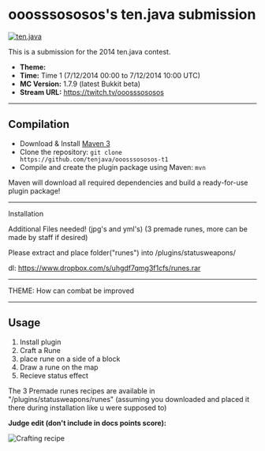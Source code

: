 ooosssososos's ten.java submission
==============================

[![ten.java](https://cdn.mediacru.sh/hu4CJqRD7AiB.svg)](https://tenjava.com/)

This is a submission for the 2014 ten.java contest.

- __Theme:__
- __Time:__ Time 1 (7/12/2014 00:00 to 7/12/2014 10:00 UTC)
- __MC Version:__ 1.7.9 (latest Bukkit beta)
- __Stream URL:__ https://twitch.tv/ooosssososos

<!-- put chosen theme above -->

---------------------------------------

Compilation
-----------

- Download & Install [Maven 3](http://maven.apache.org/download.html)
- Clone the repository: `git clone https://github.com/tenjava/ooosssososos-t1`
- Compile and create the plugin package using Maven: `mvn`

Maven will download all required dependencies and build a ready-for-use plugin package!

---------------------------------------
Installation

Additional Files needed! (jpg's and yml's) (3 premade runes, more can be made by staff if desired)

Please extract and place folder("runes") into <server directory>/plugins/statusweapons/

dl: https://www.dropbox.com/s/uhgdf7qmg3f1cfs/runes.rar

---------------------------------------

THEME: How can combat be improved

---------------------------------------

Usage
-----

1. Install plugin
2. Craft a Rune
3. place rune on a side of a block
4. Draw a rune on the map
5. Recieve status effect

The 3 Premade runes recipes are available in "<server Directory>/plugins/statusweapons/runes" (assuming you downloaded and placed it there during installation like u were supposed to)

**Judge edit (don't include in docs points score):**

![Crafting recipe](https://cdn.mediacru.sh/QXJ-wPoj9Bck.png)





<!-- Hi, ooosssososos! This is the default README for every ten.java submission. -->
<!-- We encourage you to edit this README with some information about your submission – keep in mind you'll be scored on documentation! -->
